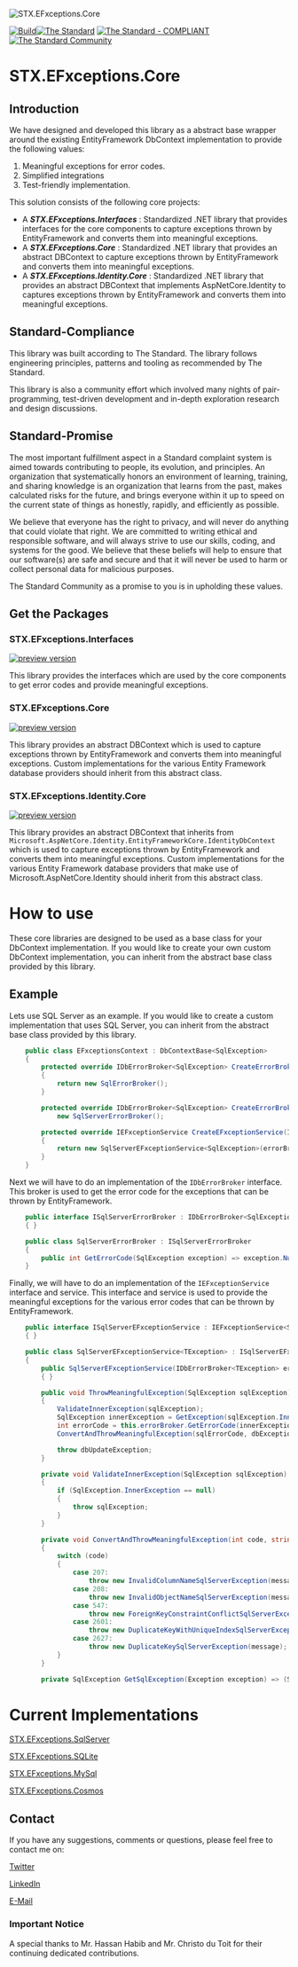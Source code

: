 ![STX.EFxceptions.Core](https://raw.githubusercontent.com/The-Standard-Organization/STX.EFxceptions.Core/main/Resources/Images/stx.efCore_git_logo.png)

[![Build](https://github.com/The-Standard-Organization/STX.EFxceptions.Core/actions/workflows/dotnet.yml/badge.svg)](https://github.com/The-Standard-Organization/STX.EFxceptions.Core/actions/workflows/dotnet.yml)[![The Standard](https://img.shields.io/github/v/release/hassanhabib/The-Standard?filter=v2.10.0&style=default&label=Standard%20Version&color=2ea44f)](https://github.com/hassanhabib/The-Standard)
[![The Standard - COMPLIANT](https://img.shields.io/badge/The_Standard-COMPLIANT-2ea44f)](https://github.com/hassanhabib/The-Standard)
[![The Standard Community](https://img.shields.io/discord/934130100008538142?color=%237289da&label=The%20Standard%20Community&logo=Discord)](https://discord.gg/vdPZ7hS52X)

# STX.EFxceptions.Core

## Introduction
We have designed and developed this library as a abstract base wrapper around the existing EntityFramework DbContext implementation to provide the following values:

1. Meaningful exceptions for error codes.
2. Simplified integrations
3. Test-friendly implementation.

This solution consists of the following core projects:

- A ***STX.EFxceptions.Interfaces*** : Standardized .NET library that provides interfaces for the core components to capture exceptions thrown by EntityFramework and converts them into meaningful exceptions.
- A ***STX.EFxceptions.Core*** : Standardized .NET library that provides an abstract DBContext to capture exceptions thrown by EntityFramework and converts them into meaningful exceptions.
- A ***STX.EFxceptions.Identity.Core*** : Standardized .NET library that provides an abstract DBContext that implements AspNetCore.Identity to captures exceptions thrown by EntityFramework and converts them into meaningful exceptions.

## Standard-Compliance
This library was built according to The Standard. The library follows engineering principles, patterns and tooling as recommended by The Standard.

This library is also a community effort which involved many nights of pair-programming, test-driven development and in-depth exploration research and design discussions.

## Standard-Promise
The most important fulfillment aspect in a Standard complaint system is aimed towards contributing to people, its evolution, and principles.
An organization that systematically honors an environment of learning, training, and sharing knowledge is an organization that learns from the past, makes calculated risks for the future, 
and brings everyone within it up to speed on the current state of things as honestly, rapidly, and efficiently as possible. 
 
We believe that everyone has the right to privacy, and will never do anything that could violate that right.
We are committed to writing ethical and responsible software, and will always strive to use our skills, coding, and systems for the good.
We believe that these beliefs will help to ensure that our software(s) are safe and secure and that it will never be used to harm or collect personal data for malicious purposes.
 
The Standard Community as a promise to you is in upholding these values.

## Get the Packages

### STX.EFxceptions.Interfaces

[![preview version](https://img.shields.io/nuget/vpre/STX.EFxceptions.Interfaces)](https://www.nuget.org/packages/STX.EFxceptions.Interfaces/absoluteLatest)

This library provides the interfaces which are used by the core components to get error codes and provide meaningful exceptions.

### STX.EFxceptions.Core

[![preview version](https://img.shields.io/nuget/vpre/STX.EFxceptions.Core)](https://www.nuget.org/packages/STX.EFxceptions.Core/absoluteLatest)

This library provides an abstract DBContext which is used to capture exceptions thrown by EntityFramework and converts them into meaningful exceptions.
Custom implementations for the various Entity Framework database providers should inherit from this abstract class.

### STX.EFxceptions.Identity.Core

[![preview version](https://img.shields.io/nuget/vpre/STX.EFxceptions.Identity.Core)](https://www.nuget.org/packages/STX.EFxceptions.Identity.Core/absoluteLatest)

This library provides an abstract DBContext that inherits from `Microsoft.AspNetCore.Identity.EntityFrameworkCore.IdentityDbContext` which is used to capture exceptions thrown by EntityFramework and converts them into meaningful exceptions.
Custom implementations for the various Entity Framework database providers that make use of Microsoft.AspNetCore.Identity should inherit from this abstract class.


# How to use

These core libraries are designed to be used as a base class for your DbContext implementation.  If you would like to create your own custom DbContext implementation, you can inherit from the abstract base class provided by this library.

## Example

Lets use SQL Server as an example.  If you would like to create a custom implementation that uses SQL Server, you can inherit from the abstract base class provided by this library.

```cs
    public class EFxceptionsContext : DbContextBase<SqlException>
    {
        protected override IDbErrorBroker<SqlException> CreateErrorBroker()
        {
            return new SqlErrorBroker();
        }

        protected override IDbErrorBroker<SqlException> CreateErrorBroker() =>
            new SqlServerErrorBroker();

        protected override IEFxceptionService CreateEFxceptionService(IDbErrorBroker<SqlException> errorBroker)
        {
            return new SqlServerEFxceptionService<SqlException>(errorBroker);
        }
    }
```

Next we will have to do an implementation of the `IDbErrorBroker` interface.  This broker is used to get the error code for the exceptions that can be thrown by EntityFramework.

```cs
    public interface ISqlServerErrorBroker : IDbErrorBroker<SqlException>
    { }

    public class SqlServerErrorBroker : ISqlServerErrorBroker
    {
        public int GetErrorCode(SqlException exception) => exception.Number;
    }
```

Finally, we will have to do an implementation of the `IEFxceptionService` interface and service.  This interface and service is used to provide the meaningful exceptions for the various error codes that can be thrown by EntityFramework.

```cs
	public interface ISqlServerEFxceptionService : IEFxceptionService<SqlException>
	{ }

	public class SqlServerEFxceptionService<TException> : ISqlServerEFxceptionService
	{
		public SqlServerEFxceptionService(IDbErrorBroker<TException> errorBroker) : base(errorBroker)
		{ }

        public void ThrowMeaningfulException(SqlException sqlException)
        {
            ValidateInnerException(sqlException);
            SqlException innerException = GetException(sqlException.InnerException);
            int errorCode = this.errorBroker.GetErrorCode(innerException);
            ConvertAndThrowMeaningfulException(sqlErrorCode, dbException.Message);

            throw dbUpdateException;
        }

        private void ValidateInnerException(SqlException sqlException)
        {
            if (SqlException.InnerException == null)
            {
                throw sqlException;
            }
        }

        private void ConvertAndThrowMeaningfulException(int code, string message)
        {
            switch (code)
            {
                case 207:
                    throw new InvalidColumnNameSqlServerException(message);
                case 208:
                    throw new InvalidObjectNameSqlServerException(message);
                case 547:
                    throw new ForeignKeyConstraintConflictSqlServerException(message);
                case 2601:
                    throw new DuplicateKeyWithUniqueIndexSqlServerException(message);
                case 2627:
                    throw new DuplicateKeySqlServerException(message);
            }
        }

        private SqlException GetSqlException(Exception exception) => (SqlException)exception;
```

# Current Implementations

[STX.EFxceptions.SqlServer](https://github.com/The-Standard-Organization/STX.EFxceptions.SqlServer)

[STX.EFxceptions.SQLite](https://github.com/The-Standard-Organization/STX.EFxceptions.SQLite)

[STX.EFxceptions.MySql](https://github.com/The-Standard-Organization/STX.EFxceptions.MySql)

[STX.EFxceptions.Cosmos](https://github.com/The-Standard-Organization/STX.EFxceptions.Cosmos)

## Contact

If you have any suggestions, comments or questions, please feel free to contact me on:

[Twitter](https://twitter.com/hassanrezkhabib)

[LinkedIn](https://www.linkedin.com/in/hassanrezkhabib/)

[E-Mail](mailto:hassanhabib@live.com)

### Important Notice
A special thanks to Mr. Hassan Habib and Mr. Christo du Toit for their continuing dedicated contributions.